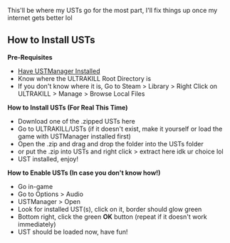 This'll be where my USTs go for the most part, I'll fix things up once my internet gets better lol

## How to Install USTs
**Pre-Requisites**
- [Have USTManager Installed](https://thunderstore.io/c/ultrakill/p/ZedDev/USTManager/)
- Know where the ULTRAKILL Root Directory is
 - If you don't know where it is, Go to Steam > Library > Right Click on ULTRAKILL > Manage > Browse Local Files

**How to Install USTs (For Real This Time)**
- Download one of the .zipped USTs here
- Go to ULTRAKILL/USTs (if it doesn't exist, make it yourself or load the game with USTManager installed first)
- Open the .zip and drag and drop the folder into the USTs folder
 - or put the .zip into USTs and right click > extract here idk ur choice lol
- UST installed, enjoy!

**How to Enable USTs (In case you don't know how!)**
- Go in-game
- Go to Options > Audio
- USTManager > Open
- Look for installed UST(s), click on it, border should glow green
- Bottom right, click the green **OK** button (repeat if it doesn't work immediately)
- UST should be loaded now, have fun!
